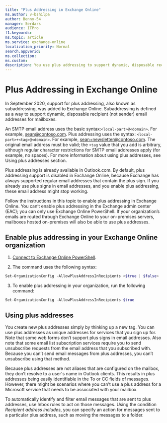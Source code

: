 ```yaml
---
title: "Plus Addressing in Exchange Online"
ms.author: v-bshilpa
author: Benny-54
manager: Serdars
audience: ITPro
f1.keywords:
ms.topic: article
ms.service: exchange-online
localization_priority: Normal
search.appverid:
ms.collection:
ms.custom:
description: You use plus addressing to support dynamic, disposable recipient (not sender) email addresses in your Exchange Online organization.
---
```


# Plus Addressing in Exchange Online

In September 2020, support for plus addressing, also known as subaddressing, was added to Exchange Online. Subaddressing is defined as a way to support dynamic, disposable recipient (not sender) email addresses for mailboxes.

An SMTP email address uses the basic syntax:`<local-part>@<domain>`. For example, sean@contoso.com. Plus addressing uses the syntax: `<local-part>+<tag>@<domain>`. For example, sean+newsletter@contoso.com. The original email address must be valid; the `+tag` value that you add is arbitrary, although regular character restrictions for SMTP email addresses apply (for example, no spaces). For more information about using plus addresses, see Using plus addresses section.

Plus addressing is already available in Outlook.com. By default, plus addressing support is disabled in Exchange Online, because Exchange has always supported regular email addresses that contain the plus sign. If you already use plus signs in email addresses, and you enable plus addressing, these email address might stop working.

Follow the instructions in this topic to enable plus addressing in Exchange Online. You can’t enable plus addressing in the Exchange admin center (EAC); you can only use Exchange Online PowerShell. If your organization’s emails are routed through Exchange Online to your on-premises servers, mailboxes hosted on-premises will also be able to use plus addresses.  

## Enable plus addressing in your Exchange Online organization

1. [Connect to Exchange Online PowerShell](https://docs.microsoft.com/powershell/exchange/connect-to-exchange-online-powershell?view=exchange-ps).

2. The command uses the following syntax:

```PowerShell
Set-OrganizationConfig -AllowPlusAddressInRecipients <$true | $false>
```

3. To enable plus addressing in your organization, run the following command:

```PowerShell
Set-OrganizationConfig -AllowPlusAddressInRecipients $true
```

## Using plus addresses

You create new plus addresses simply by thinking up a new tag. You can use plus addresses as unique addresses for services that you sign up for. Note that some web forms don’t support plus signs in email addresses. Also note that some email list subscription services require you to send unsubscribe requests from the email address that you subscribed with. Because you can’t send email messages from plus addresses, you can’t unsubscribe using that method.

Because plus addresses are not aliases that are configured on the mailbox, they don’t resolve to a user's name in Outlook clients. This results in plus addresses being easily identifiable in the To or CC fields of messages. However, there might be scenarios where you can’t use a plus address for a Microsoft service that needs to be associated with your mailbox.

To automatically identify and filter email messages that are sent to plus addresses, use Inbox rules to act on those messages. Using the condition *Recipient address includes*, you can specify an action for messages sent to a particular plus address, such as moving the messages to a folder.